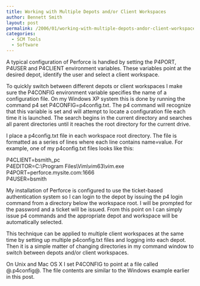 ```yaml
---
title: Working with Multiple Depots and/or Client Workspaces
author: Bennett Smith
layout: post
permalink: /2006/01/working-with-multiple-depots-andor-client-workspaces/
categories:
  - SCM Tools
  - Software
---
```

A typical configuration of Perforce is handled by setting the P4PORT, P4USER and P4CLIENT environment variables. These variables point at the desired depot, identify the user and select a client workspace.

To quickly switch between different depots or client workspaces I make sure the P4CONFIG environment variable specifies the name of a configuration file. On my Windows XP system this is done by running the command p4 set P4CONFIG=p4config.txt. The p4 command will recognize that this variable is set and will attempt to locate a configuration file each time it is launched. The search begins in the current directory and searches all parent directories until it reaches the root directory for the current drive.

I place a p4config.txt file in each workspace root directory. The file is formatted as a series of lines where each line contains name=value. For example, one of my p4config.txt files looks like this:

P4CLIENT=bsmith_pc  
P4EDITOR=C:\Program Files\Vim\vim63\vim.exe  
P4PORT=perforce.mysite.com:1666  
P4USER=bsmith

My installation of Perforce is configured to use the ticket-based authentication system so I can login to the depot by issuing the p4 login command from a directory below the workspace root. I will be prompted for the password and a ticket will be issued. From this point on I can simply issue p4 commands and the appropriate depot and workspace will be automatically selected.

This technique can be applied to multiple client workspaces at the same time by setting up multiple p4config.txt files and logging into each depot. Then it is a simple matter of changing directories in my command window to switch between depots and/or client workspaces.

On Unix and Mac OS X I set P4CONFIG to point at a file called @.p4config@. The file contents are similar to the Windows example earlier in this post.


